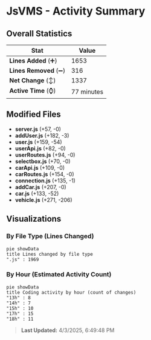 # JsVMS - Activity Summary 

## Overall Statistics

| Stat                   | Value                                                             |
| ---------------------- | ----------------------------------------------------------------- |
| **Lines Added** (➕)   | 1653                                          |
| **Lines Removed** (➖) | 316                                        |
| **Net Change** (↕)    | 1337                |
| **Active Time** (⌚)   | 77 minutes |


## Modified Files
- **server.js** (+57, -0)
- **addUser.js** (+182, -3)
- **user.js** (+159, -54)
- **userApi.js** (+82, -0)
- **userRoutes.js** (+94, -0)
- **selectbox.js** (+70, -0)
- **carApi.js** (+109, -0)
- **carRoutes.js** (+154, -0)
- **connection.js** (+135, -1)
- **addCar.js** (+207, -0)
- **car.js** (+133, -52)
- **vehicle.js** (+271, -206)

## Visualizations

### By File Type (Lines Changed)

```mermaid
pie showData
title Lines changed by file type
".js" : 1969
```

### By Hour (Estimated Activity Count)

```mermaid
pie showData
title Coding activity by hour (count of changes)
"13h" : 8
"14h" : 7
"15h" : 10
"17h" : 15
"18h" : 11
```


> **Last Updated:** 4/3/2025, 6:49:48 PM